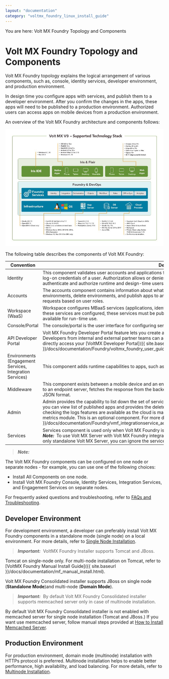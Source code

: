 ```yaml
---
layout: "documentation"
category: "voltmx_foundry_linux_install_guide"
---
```

                          

You are here: Volt MX Foundry Topology and Components

Volt MX  Foundry Topology and Components
======================================

Volt MX  Foundry topology explains the logical arrangement of various components, such as, console, identity services, developer environment, and production environment.

In design time you configure apps with services, and publish them to a developer environment. After you confirm the changes in the apps, these apps will need to be published to a production environment. Authorized users can access apps on mobile devices from a production environment.

An overview of the Volt MX Foundry architecture and components follows:

![](Resources/Images/VoltMX_V9___Supported_Technology_Stack.jpg)

The following table describes the components of Volt MX Foundry:

  
| Convention | Description |
| --- | --- |
| Identity | This component validates user accounts and applications for authentication and authorization. Authentication identifies log-on credentials of a user. Authorization allows or denies access to resources based on a user's role. Identity is used to authenticate and authorize runtime and design-time users. |
| Accounts | The accounts component contains information about what a user can do, such as create other users, delete users, create environments, delete environments, and publish apps to an environment.This component uses auth service for authorizing requests based on user roles. |
| Workspace (WaaS) | Workspace configures MBaaS services (applications, identity, integration, orchestration, and engagement services). After these services are configured, these services must be published to respective clouds/environments so that the services are available for run-time use. |
| Console/Portal | The console/portal is the user interface for configuring services for an application. |
| API Developer Portal | Volt MX Foundry Developer Portal feature lets you create a Portal for exposing APIs created using Volt MX Foundry. Developers from internal and external partner teams can access the portal created to explore and test the APIs You can directly access your [VoltMX Developer Portal]({{ site.baseurl }}/docs/documentation/Foundry/voltmx_foundry_user_guide/Content/VoltMXDevPortal.html) in Volt MX Foundry Console. |
| Environments (Engagement Services, Integration Services) | This component adds runtime capabilities to apps, such as engagement services, and integration services. |
| Middleware | This component exists between a mobile device and an endpoint server. It receives a request from a mobile device, sends it to an endpoint server, fetches the response from the backend and provides the required information to the device in the JSON format. |
| Admin | Admin provides the capability to list down the set of services published and test the services shown in Admin Console. Also you can view list of published apps and provides the delete apps functionality. In Volt MX Cloud, changing the log levels and checking the logs features are available as the cloud is managed by Volt MX. You can also view reports if you are using metrics module. This is an optional component. For more details, refer to [Admin Console User Guide]({{ site.baseurl }}/docs/documentation/Foundry/vmf_integrationservice_admin_console_userguide/Content/App_Services_User_Guide.html) |
| Services | Services component is used only when Volt MX Foundry is integrated. It has same runtime capabilities as the middleware. > **_Note:_**  To use Volt MX Server with Volt MX Foundry integrated, you can ignore the middleware.war. Similarly when you use only standalone Volt MX Server, you can ignore the services.war. |

> **_Note:_**

The Volt MX Foundry components can be configured on one node or separate nodes - for example, you can use one of the following choices:

*   Install All Components on one node.
*   Install Volt MX Foundry Console, Identity Services, Integration Services, and Engagement Services on separate nodes.

For frequently asked questions and troubleshooting, refer to [FAQs and Troubleshooting](Troubleshooting.html).

Developer Environment
---------------------

For development environment, a developer can preferably install Volt MX Foundry components in a standalone mode (single node) on a local environment. For more details, refer to [Single Node Installation](Installing_VoltMX_Foundry_on_Linux.html#Single-Node).

> **_Important:_**  VoltMX Foundry Installer supports Tomcat and JBoss.  
  
Tomcat on single-node only. For multi-node installation on Tomcat, refer to [VoltMX Foundry Manual Install Guide]({{ site.baseurl }}/docs/documentation/mf_manual_install.html).  
  
Volt MX  Foundry Consolidated installer supports JBoss on single node (**Standalone Mode**)and multi-node (**Domain Mode**).

> **_Important:_**  By default Volt MX Foundry Consolidated installer supports memcached server only in case of multinode installation.  
  
By default Volt MX Foundry Consolidated installer is not enabled with memcached server for single node installation (Tomcat and JBoss.) If you want use memcached server, follow manual steps provided at [How to Install Memcached Server](Pre-installation_Tasks.html#install-memcached-server).

Production Environment
----------------------

For production environment, domain mode (multinode) installation with HTTPs protocol is preferred. Multinode installation helps to enable better performance, high availability, and load balancing. For more details, refer to [Multinode Installation](Multi-Node_Installation.html).
